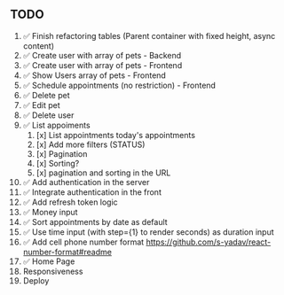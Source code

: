 ## TODO

1. ✅ Finish refactoring tables (Parent container with fixed height, async content)
2. ✅ Create user with array of pets - Backend
3. ✅ Create user with array of pets - Frontend
4. ✅ Show Users array of pets - Frontend
5. ✅ Schedule appointments (no restriction) - Frontend
6. ✅ Delete pet
7. ✅ Edit pet
8. ✅ Delete user
9. ✅ List appoiments
   1. [x] List appointments today's appointments
   2. [x] Add more filters (STATUS)
   3. [x] Pagination
   4. [x] Sorting?
   5. [x] pagination and sorting in the URL
10. ✅ Add authentication in the server
11. ✅ Integrate authentication in the front
12. ✅ Add refresh token logic
13. ✅ Money input
14. ✅ Sort appointments by date as default
15. ✅ Use time input (with step={1} to render seconds) as duration input
16. ✅ Add cell phone number format https://github.com/s-yadav/react-number-format#readme
17. ✅ Home Page
18. Responsiveness
19. Deploy
